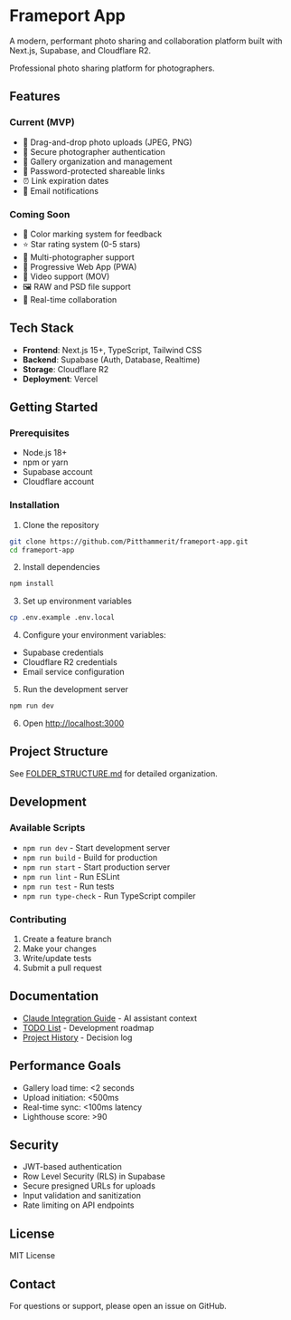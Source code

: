 # Frameport App

A modern, performant photo sharing and collaboration platform built with Next.js, Supabase, and Cloudflare R2.

Professional photo sharing platform for photographers.

## Features

### Current (MVP)
- 📸 Drag-and-drop photo uploads (JPEG, PNG)
- 🔐 Secure photographer authentication
- 📁 Gallery organization and management
- 🔗 Password-protected shareable links
- ⏰ Link expiration dates
- 📧 Email notifications

### Coming Soon
- 🎨 Color marking system for feedback
- ⭐ Star rating system (0-5 stars)
- 👥 Multi-photographer support
- 📱 Progressive Web App (PWA)
- 🎥 Video support (MOV)
- 🖼️ RAW and PSD file support
- 🔄 Real-time collaboration

## Tech Stack

- **Frontend**: Next.js 15+, TypeScript, Tailwind CSS
- **Backend**: Supabase (Auth, Database, Realtime)
- **Storage**: Cloudflare R2
- **Deployment**: Vercel

## Getting Started

### Prerequisites

- Node.js 18+
- npm or yarn
- Supabase account
- Cloudflare account

### Installation

1. Clone the repository
```bash
git clone https://github.com/Pitthammerit/frameport-app.git
cd frameport-app
```

2. Install dependencies
```bash
npm install
```

3. Set up environment variables
```bash
cp .env.example .env.local
```

4. Configure your environment variables:
- Supabase credentials
- Cloudflare R2 credentials
- Email service configuration

5. Run the development server
```bash
npm run dev
```

6. Open [http://localhost:3000](http://localhost:3000)

## Project Structure

See [FOLDER_STRUCTURE.md](./FOLDER_STRUCTURE.md) for detailed organization.

## Development

### Available Scripts

- `npm run dev` - Start development server
- `npm run build` - Build for production
- `npm run start` - Start production server
- `npm run lint` - Run ESLint
- `npm run test` - Run tests
- `npm run type-check` - Run TypeScript compiler

### Contributing

1. Create a feature branch
2. Make your changes
3. Write/update tests
4. Submit a pull request

## Documentation

- [Claude Integration Guide](./CLAUDE.md) - AI assistant context
- [TODO List](./todo.md) - Development roadmap
- [Project History](./project_history.md) - Decision log

## Performance Goals

- Gallery load time: <2 seconds
- Upload initiation: <500ms
- Real-time sync: <100ms latency
- Lighthouse score: >90

## Security

- JWT-based authentication
- Row Level Security (RLS) in Supabase
- Secure presigned URLs for uploads
- Input validation and sanitization
- Rate limiting on API endpoints

## License

MIT License

## Contact

For questions or support, please open an issue on GitHub.
